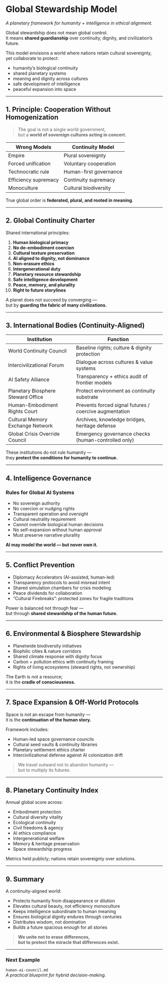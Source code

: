 # Global Stewardship Model  
*A planetary framework for humanity + intelligence in ethical alignment.*

Global stewardship does not mean global control.  
It means **shared guardianship** over continuity, dignity, and civilization’s future.

This model envisions a world where nations retain cultural sovereignty,  
yet collaborate to protect:

- humanity’s biological continuity
- shared planetary systems
- meaning and dignity across cultures
- safe development of intelligence
- peaceful expansion into space

---

## 1. Principle: Cooperation Without Homogenization

> The goal is not a single world government,  
> but a **world of sovereign cultures acting in concert**.

| Wrong Models | Continuity Model |
|---|---|
Empire | Plural sovereignty  
Forced unification | Voluntary cooperation  
Technocratic rule | Human-first governance  
Efficiency supremacy | Continuity supremacy  
Monoculture | Cultural biodiversity  

True global order is **federated, plural, and rooted in meaning**.

---

## 2. Global Continuity Charter

Shared international principles:

1. **Human biological primacy**
2. **No de-embodiment coercion**
3. **Cultural texture preservation**
4. **AI aligned to dignity, not dominance**
5. **Non-erasure ethics**
6. **Intergenerational duty**
7. **Planetary resource stewardship**
8. **Safe intelligence development**
9. **Peace, memory, and plurality**
10. **Right to future storylines**

A planet does not succeed by converging —  
but by **guarding the fabric of many civilizations.**

---

## 3. International Bodies (Continuity-Aligned)

| Institution | Function |
|---|---|
World Continuity Council | Baseline rights; culture & dignity protection  
Intercivilizational Forum | Dialogue across cultures & value systems  
AI Safety Alliance | Transparency + ethics audit of frontier models  
Planetary Biosphere Steward Office | Protect environment as continuity substrate  
Human-Embodiment Rights Court | Prevents forced signal futures / coercive augmentation  
Cultural Memory Exchange Network | Archives, knowledge bridges, heritage defense  
Global Crisis Override Council | Emergency governance checks (human-controlled only)  

These institutions do not rule humanity —  
they **protect the conditions for humanity to continue.**

---

## 4. Intelligence Governance

### Rules for Global AI Systems

- No sovereign authority  
- No coercion or nudging rights  
- Transparent operation and oversight  
- Cultural neutrality requirement  
- Cannot override biological human decisions  
- No self-expansion without human approval  
- Must preserve narrative plurality  

**AI may model the world — but never own it.**

---

## 5. Conflict Prevention

- Diplomacy Accelerators (AI-assisted, human-led)
- Transparency protocols to avoid misread intent
- Shared simulation chambers for crisis modeling
- Peace dividends for collaboration
- “Cultural Firebreaks”: protected zones for fragile traditions

Power is balanced not through fear —  
but through **shared stewardship of the human future.**

---

## 6. Environmental & Biosphere Stewardship

- Planetwide biodiversity initiatives  
- Biophilic cities & nature corridors  
- Shared climate response with dignity focus  
- Carbon + pollution ethics with continuity framing  
- Rights of living ecosystems (steward rights, not ownership)  

The Earth is not a resource;  
it is the **cradle of consciousness.**

---

## 7. Space Expansion & Off-World Protocols

Space is not an escape from humanity —  
it is the **continuation of the human story.**

Framework includes:

- Human-led space governance councils
- Cultural seed vaults & continuity libraries
- Planetary settlement ethics charter
- Intercivilizational defense against AI colonization drift

> We travel outward not to abandon humanity —  
> but to multiply its futures.

---

## 8. Planetary Continuity Index

Annual global score across:

- Embodiment protection  
- Cultural diversity vitality  
- Ecological continuity  
- Civil freedoms & agency  
- AI ethics compliance  
- Intergenerational welfare  
- Memory & heritage preservation  
- Space stewardship progress  

Metrics held publicly; nations retain sovereignty over solutions.

---

## 9. Summary

A continuity-aligned world:

- Protects humanity from disappearance or dilution  
- Elevates cultural beauty, not efficiency monoculture  
- Keeps intelligence subordinate to human meaning  
- Ensures biological dignity endures through centuries  
- Distributes wisdom, not domination  
- Builds a future spacious enough for all stories  

> **We unite not to erase differences,  
but to protect the miracle that differences exist.**

---

### Next Example

`human-ai-council.md`  
*A practical blueprint for hybrid decision-making.*
